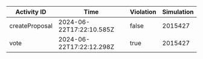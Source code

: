 | Activity ID | Time | Violation | Simulation |
| --- | --- | --- | --- |
| createProposal | 2024-06-22T17:22:10.585Z | false | 2015427 |
| vote | 2024-06-22T17:22:12.298Z | true | 2015427 |